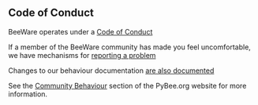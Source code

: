 ## Code of Conduct

BeeWare operates under a [Code of Conduct](https://pybee.org/community/behavior/code-of-conduct/)

If a member of the BeeWare community has made you feel uncomfortable, we have mechanisms for [reporting a problem](https://pybee.org/community/behavior/making-a-coc-complaint/)

Changes to our behaviour documentation [are also documented](https://pybee.org/community/behavior/changes/)

See the [Community Behaviour](https://pybee.org/community/behavior/) section of the PyBee.org website for more information.
